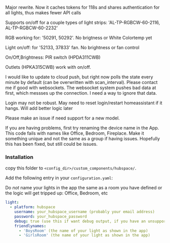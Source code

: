 Major rewrite. Now it caches tokens for 118s and shares authentication for all lights, thus makes fewer API calls

Supports on/off for a couple types of light strips: 'AL-TP-RGBCW-60-2116, AL-TP-RGBCW-60-2232'

RGB working for: '50291, 50292'. No brigtness or White Colortemp yet

Light on/off: for '52133, 37833' fan. No brightness or fan control

On/Off,Brightness: PIR switch (HPDA311CWB)

Outlets (HPKA315CWB) work with on/off.

I would like to update to cloud push, but right now polls the state every minute by default (can be overwritten with scan_interval). Please contact me if good with websockets. The websocket system pushes bad data at first, which messses up the connection. I need a way to ignore that data.

Login may not be robust. May need to reset login/restart homeassistant if it hangs. Will add better logic later

Please make an issue if need support for a new model.

If you are having problems, first try renaming the device name in the App. This code fails with names like Office, Bedroom, Fireplace. Make it something unique and not the same as a group if having issues. Hopefully this has been fixed, but still could be issues.

### Installation

copy this folder to `<config_dir>/custom_components/hubspace/`.

Add the following entry in your `configuration.yaml`:

Do *not* name your lights in the app the same as a room you have defined or the logic will get tripped up: Office, Bedroom, etc   

```yaml
light:
  - platform: hubspace
    username: your_hubspace_username (probably your email address)
    password: your_hubspace_password
    debug: true (use this if want debug output, if you have an unsupported light, set false if not needed)
    friendlynames:
      - 'BoysRoom' (the name of your light as shown in the app)
      - 'GirlsRoom' (the name of your light as shown in the app)
